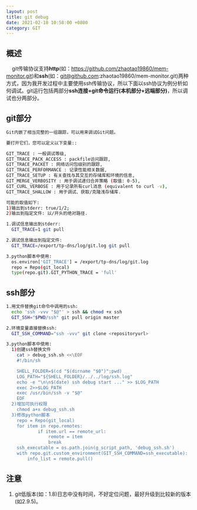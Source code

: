 ```yaml
---
layout: post
title: git debug
date: 2021-02-18 10:58:00 +0800
category: GIT
---
```


## 概述
&nbsp;&nbsp;&nbsp;&nbsp;git传输协议支持**http**(如：https://github.com/zhaotao19860/mem-monitor.git)和**ssh**(如：git@github.com:zhaotao19860/mem-monitor.git)两种方式，因为我开发过程中主要使用ssh传输协议，所以下面以ssh协议为例分析如何调试。git运行包括两部分**ssh连接+git命令运行(本机部分+远端部分)**，所以调试也分两部分。

## git部分

```bash
Git内嵌了相当完整的一组跟踪，可以用来调试Git问题。

要打开它们，您可以定义以下变量::

GIT_TRACE : 一般调试等级,
GIT_TRACE_PACK_ACCESS : packfile访问跟踪,
GIT_TRACE_PACKET : 网络访问包级别的跟踪,
GIT_TRACE_PERFORMANCE : 记录性能相关数据,
GIT_TRACE_SETUP : 有关查找与其交互的存储库和环境的信息,
GIT_MERGE_VERBOSITY : 用于调试递归合并策略 (取值: 0-5),
GIT_CURL_VERBOSE : 用于记录所有curl消息 (equivalent to curl -v),
GIT_TRACE_SHALLOW : 用于调试、获取/克隆浅存储库.

可能的取值如下:
1)输出到stderr: true/1/2;
2)输出到指定文件: 以/开头的绝对路径.

1.调试信息输出到stderr:
  GIT_TRACE=1 git pull 

2.调试信息输出到指定文件:
  GIT_TRACE=/export/tp-dns/log/git.log git pull

3.python脚本中使用:
  os.environ['GIT_TRACE'] = /export/tp-dns/log/git.log
  repo = Repo(git_local)
  type(repo.git).GIT_PYTHON_TRACE = 'full'
```

## ssh部分

```bash
1.用文件替换git命令中调用的ssh:
  echo 'ssh -vvv "$@"' > ssh && chmod +x ssh
  GIT_SSH="$PWD/ssh" git pull origin master

2.环境变量直接替换ssh:
  GIT_SSH_COMMAND="ssh -vvv" git clone <repositoryurl>

3.python脚本中使用:
  1)创建ssh替换文件
    cat > debug_ssh.sh <<\EOF
    #!/bin/sh

    SHELL_FOLDER=$(cd "$(dirname "$0")";pwd)
    LOG_PATH="${SHELL_FOLDER}/../../log/ssh.log"
    echo -e "\n\n$(date) ssh debug start ..." >> $LOG_PATH
    exec 2>>$LOG_PATH
    exec /usr/bin/ssh -v "$@"
    EOF
  2)增加可执行权限
    chmod a+x debug_ssh.sh
  3)修改python脚本
    repo = Repo(git_local)
    for item in repo.remotes:
            if item.url == remote_url:
                remote = item
                break
    ssh_executable = os.path.join(g_script_path, 'debug_ssh.sh')
    with repo.git.custom_environment(GIT_SSH_COMMAND=ssh_executable):
	    info_list = remote.pull()

```
## 注意
1. git低版本(如：1.8)日志中没有时间，不好定位问题，最好升级到比较新的版本(如2.9.5)。